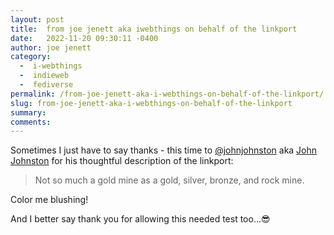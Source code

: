 ```yaml
---
layout: post
title:  from joe jenett aka iwebthings on behalf of the linkport
date:   2022-11-20 09:30:11 -0400
author: joe jenett
category:
  -  i-webthings
  -  indieweb
  -  fediverse
permalink: /from-joe-jenett-aka-i-webthings-on-behalf-of-the-linkport/
slug: from-joe-jenett-aka-i-webthings-on-behalf-of-the-linkport
summary:
comments: 
---
```

Sometimes I just have to say thanks - this time to <a href="https://mastodon.social/@johnjohnston/109366755615959088">@johnjohnston</a> aka <a href="https://johnjohnston.info/blog/feedreaderfriday-1/">John Johnston</a> for his thoughtful description of the linkport:
<blockquote><p>
Not so much a gold mine as a gold, silver, bronze, and rock mine.
</p></blockquote>
<p>Color me blushing!</p>
<p>And I better say thank you for allowing this needed test too...😎</p>

